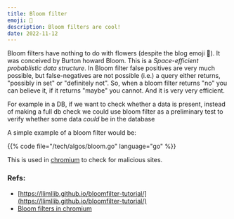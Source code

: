 ```yaml
---
title: Bloom filter
emoji: 🌺
description: Bloom filters are cool!
date: 2022-11-12
---
```


Bloom filters have nothing to do with flowers (despite the blog emoji 🥸). It was conceived by Burton howard Bloom. This is a _Space-efficient probablistic data structure_. In Bloom filter false positives are very much possible, but false-negatives are not possible (i.e.) a query either returns, "possibly in set" or "definitely not". So, when a bloom filter returns "no" you can believe it, if it returns "maybe" you cannot. And it is very very efficient.

For example in a DB, if we want to check whether a data is present, instead of making a full db check we could use bloom filter as a preliminary test to verify whether some data _could_ be in the database

A simple example of a bloom filter would be:

{{% code file="/tech/algos/bloom.go" language="go" %}}



This is used in [chromium](https://chromium.googlesource.com/chromium/blink/+/refs/heads/main/Source/wtf/BloomFilter.h) to check for malicious sites.



### Refs:
- [https://llimllib.github.io/bloomfilter-tutorial/](https://llimllib.github.io/bloomfilter-tutorial/)
- [Bloom filters in chromium](https://web.archive.org/web/20180814074719/http://blog.alexyakunin.com:80/2010/03/nice-bloom-filter-application.html)